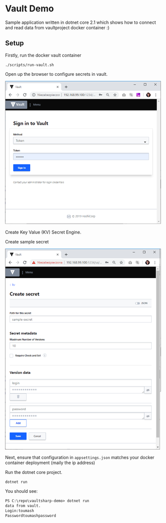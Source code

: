# Vault Demo

Sample application written in dotnet core 2.1 which shows how to connect and read data from vaultproject docker container :)

## Setup

Firstly, run the docker vault container

```shell
./scripts/run-vault.sh
```

Open up the browser to configure secrets in vault.  

![login to vault](./docs/vault-login-in.png)

Create Key Value (KV) Secret Engine.

Create sample secret  

![create sample secret](./docs/vault-create-secret.png)

Next, ensure that configuration in `appsettings.json` matches your docker container deployment (maily the ip address)

Run the dotnet core project.

```shell
dotnet run
```

You should see:

```shell
PS C:\repo\vaultsharp-demo> dotnet run
data from vault.
Login:toumash
Passwordtoumashpassword
```